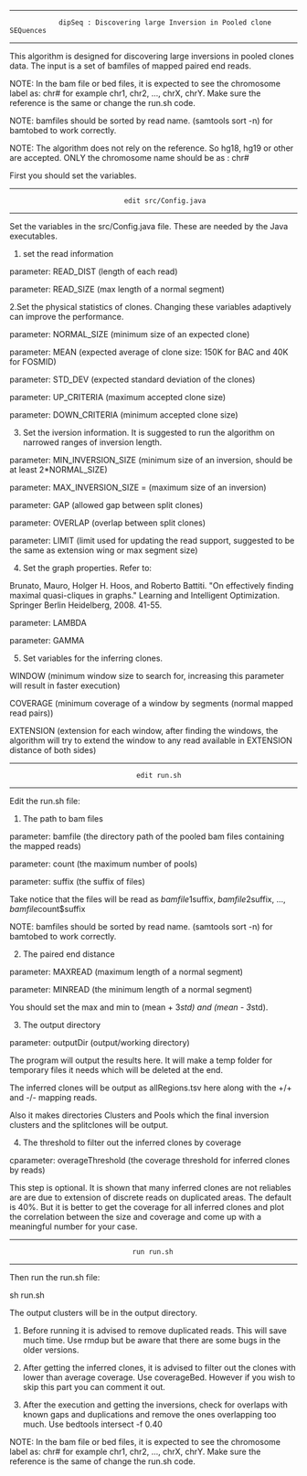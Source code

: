 ********************************************************************************************

                dipSeq : Discovering large Inversion in Pooled clone SEQuences

********************************************************************************************

This algorithm is designed for discovering large inversions in pooled clones data. The input is a set of bamfiles of mapped paired end reads. 

NOTE: In the bam file or bed files, it is expected to see the chromosome label as: chr# for example chr1, chr2, ..., chrX, chrY. Make sure the reference is the same or change the run.sh code.

NOTE: bamfiles should be sorted by read name. (samtools sort -n) for bamtobed to work correctly.

NOTE: The algorithm does not rely on the reference. So hg18, hg19 or other are accepted. ONLY the chromosome name should be as : chr#



First you should set the variables. 

********************************************************************************************

                                edit src/Config.java

********************************************************************************************

Set the variables in the src/Config.java file. These are needed by the Java executables.

1. set the read information

parameter: READ_DIST (length of each read)

parameter: READ_SIZE (max length of a normal segment)



2.Set the physical statistics of clones. Changing these variables adaptively can improve the performance.

parameter: NORMAL_SIZE (minimum size of an expected clone)

parameter: MEAN (expected average of clone size: 150K for BAC and 40K for FOSMID)

parameter: STD_DEV (expected standard deviation of the clones)

parameter: UP_CRITERIA (maximum accepted clone size)

parameter: DOWN_CRITERIA (minimum accepted clone size)



3. Set the iversion information. It is suggested to run the algorithm on narrowed ranges of inversion length.

parameter: MIN_INVERSION_SIZE (minimum size of an inversion, should be at least 2*NORMAL_SIZE)

parameter: MAX_INVERSION_SIZE = (maximum size of an inversion)

parameter: GAP (allowed gap between split clones)

parameter: OVERLAP (overlap between split clones)

parameter: LIMIT (limit used for updating the read support, suggested to be the same as extension wing or max segment size) 



4. Set the graph properties. Refer to:

Brunato, Mauro, Holger H. Hoos, and Roberto Battiti. "On effectively finding maximal quasi-cliques in graphs." Learning and Intelligent Optimization. Springer Berlin Heidelberg, 2008. 41-55.

parameter: LAMBDA 

parameter: GAMMA 



5. Set variables for the inferring clones.

WINDOW (minimum window size to search for, increasing this parameter will result in faster execution)

COVERAGE (minimum coverage of a window by segments (normal mapped read pairs))

EXTENSION (extension for each window, after finding the windows, the algorithm will try to extend the window to any read available in EXTENSION distance of both sides)



********************************************************************************************

                                   edit run.sh

********************************************************************************************

Edit the run.sh file:



1. The path to bam files

parameter: bamfile (the directory path of the pooled bam files containing the mapped reads)

parameter: count (the maximum number of pools)

parameter: suffix (the suffix of files)

Take notice that the files will be read as $bamfile1$suffix, $bamfile2$suffix, ..., $bamfile$count$suffix

NOTE: bamfiles should be sorted by read name. (samtools sort -n) for bamtobed to work correctly.



2. The paired end distance

parameter: MAXREAD (maximum length of a normal segment)

parameter: MINREAD (the minimum length of a normal segment)

You should set the max and min to (mean + 3*std) and (mean - 3*std).



3. The output directory

parameter: outputDir (output/working directory)

The program will output the results here. It will make a temp folder for temporary files it needs which will be deleted at the end.

The inferred clones will be output as allRegions.tsv here along with the +/+ and -/- mapping reads.

Also it makes directories Clusters and Pools which the final inversion clusters and the splitclones will be output.



4. The threshold to filter out the inferred clones by coverage

cparameter: overageThreshold (the coverage threshold for inferred clones by reads)

This step is optional. It is shown that many inferred clones are not reliables are are due to extension of discrete reads on duplicated areas. The default is 40%. But it is better to get the coverage for all inferred clones and plot the correlation between the size and coverage and come up with a meaningful number for your case.



********************************************************************************************

                                  run run.sh

********************************************************************************************

Then run the run.sh file:

sh run.sh

The output clusters will be in the output directory.

1. Before running it is advised to remove duplicated reads. This will save much time. Use rmdup but be aware that there are some bugs in the older versions.

2. After getting the inferred clones, it is advised to filter out the clones with lower than average coverage. Use coverageBed. However if you wish to skip this part you can comment it out.

3. After the execution and getting the inversions, check for overlaps with known gaps and duplications and remove the ones overlapping too much. Use bedtools intersect -f 0.40



NOTE: In the bam file or bed files, it is expected to see the chromosome label as: chr# for example chr1, chr2, ..., chrX, chrY. Make sure the reference is the same of change the run.sh code.








